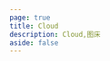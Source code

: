 ```yaml
---
page: true
title: Cloud
description: Cloud,图床
aside: false
---
```


<PhotoCloud />
<!-- <SparkModel /> -->